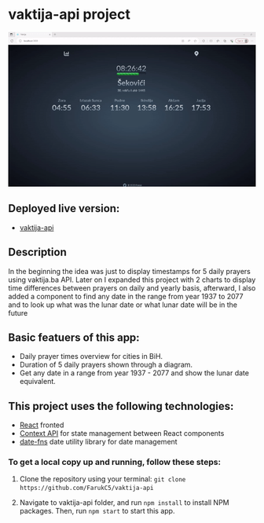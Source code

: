 # **vaktija-api project**

![Final App](./vaktija-api.gif)

## Deployed live version:
- [vaktija-api]()

## Description

In the beginning the idea was just to display timestamps for 5 daily prayers using vaktija.ba API. Later on I expanded this project with 2 charts to display time differences between prayers on daily and yearly basis, afterward, I also added a component to find any date in the range from year 1937 to 2077 and to look up what was the lunar date or what lunar date will be in the future

## Basic featuers of this app:

- Daily prayer times overview for cities in BiH. 
- Duration of 5 daily prayers shown through a diagram.
- Get any date in a range from year 1937 - 2077 and show the lunar date equivalent.

## This project uses the following technologies:

- [React](https://reactjs.org) fronted
- [Context API](https://react.dev/learn/scaling-up-with-reducer-and-context) for state management between React components
- [date-fns](https://date-fns.org/) date utility library for date management

### To get a local copy up and running, follow these steps:

1.  Clone the repository using your terminal: `git clone https://github.com/FarukC5/vaktija-api`

2.  Navigate to vaktija-api folder, and run `npm install` to install NPM packages. Then, run `npm start` to start this app.

